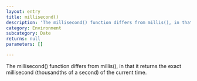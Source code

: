 ```yaml
---
layout: entry
title: millisecond()
description: 'The millisecond() function differs from millis(), in that it returns the exact millisecond (thousandths of a second) of the current time.'
category: Environment
subcategory: Date
returns: null
parameters: []

---
```

The millisecond() function differs from millis(), in that it returns the exact millisecond (thousandths of a second) of the current time.